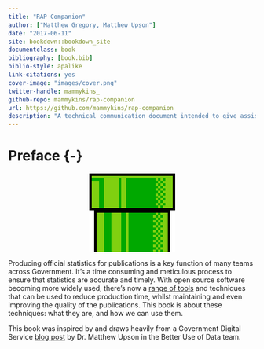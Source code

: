 ```yaml
--- 
title: "RAP Companion"
author: ["Matthew Gregory, Matthew Upson"]
date: "2017-06-11"
site: bookdown::bookdown_site
documentclass: book
bibliography: [book.bib]
biblio-style: apalike
link-citations: yes
cover-image: "images/cover.png"
twitter-handle: mammykins_
github-repo: mammykins/rap-companion
url: https://github.com/mammykins/rap-companion
description: "A technical communication document intended to give assistance to people developing a Reproducible Analytical Pipeline."
---
```


# Preface {-}

<a href="https://gdsdata.blog.gov.uk/2017/03/27/reproducible-analytical-pipeline/" target="_blank"><img src="images/cover.png" style="display: block; margin: auto;" /></a>

Producing official statistics for publications is a key function of many teams across Government. It’s a time consuming and meticulous process to ensure that statistics are accurate and timely. With open source software becoming more widely used, there’s now a [range of tools](https://www.gov.uk/service-manual/technology/choosing-technology-an-introduction) and techniques that can be used to reduce production time, whilst maintaining and even improving the quality of the publications. This book is about these techniques: what they are, and how we can use them.  

This book was inspired by and draws heavily from a Government Digital Service [blog post](https://gdsdata.blog.gov.uk/2017/03/27/reproducible-analytical-pipeline/) by Dr. Matthew Upson in the Better Use of Data team.  
